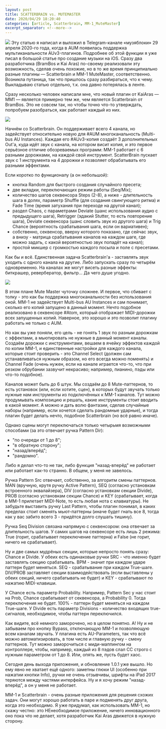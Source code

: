 ```yaml
---
layout: post
title: SCATTERBRAIN vs. MUTEMASTER
date: 2020/04/29 18:20:40
categories: [article, Scatterbrain, MM-1_MuteMaster]
excerpt_separator: <!--more-->
---
```

<img src="{{ site.baseurl }}/assets/img/2020-04-29-scatterbrain-vs-mute-master.jpg">
Эту статью я написал и выложил в Telegram-канале «музяблоки» 29 апреля 2020-го года, когда в AUM появилась поддержка мультиканальности AUv3-плагинов. Подробнее об этой функции я уже писал в большой статье про создание музыки на iOS. Сразу два разработчика (BramBos и Kai Aras) по-своему реализовали эту возможность, сделав очень похожие, но в то же время принципиально разные плагины — Scatterbrain и MM-1 MuteMaster, соответственно. Возникла путаница, так что пришлось сразу разбираться, что к чему. Выкладываю статью отдельно, т.к. она давно потерялась в ленте.

Сразу несколько человек написали мне, что новый плагин от KaiAras — MM1 — является примерно тем же, чем является Scatterbrain от BramBos. Это не совсем так, но чтобы точно что-то утверждать, попробуем разобраться, как работает каждый из них.
<!--more-->

<img src="https://sun9-5.userapi.com/impg/vBhny0TgwkhjPeUqgd3hpiC8jNlU6mc0iHKt7A/6PQlpmWZM3w.jpg?size=807x605&quality=96&sign=dd9b3b30b3ffd4fa75096c74e5a2c4da&type=album">

Начнём со Scatterbrain. Он поддерживает всего 4 канала, но задействует относительно новую для #AUM многоканальность (Multi-bus AU Instances). Каждая его #AUv3-копия создаёт 3 дополнительных Out'а, куда идёт звук с канала, на котором висит копия, и это первое серьёзное отличие обозреваемых программ: MM-1 работает с 6 разными дорожками, на каждой свой инструмент. ScatterBrain пускает звук с 1 инструмента на 4 дорожки и позволяет обрабатывать его разными эффектами.

Если коротко по функционалу (а он небольшой):
* кнопка Random для быстрого создания случайного пресета;
* две вкладки, переключающих режим работы (Seq/Mix);
* количество шагов секвенсора Steps (2-8), а ниже - длительность шага в долях, параметр Shuffle (для создания свингующего ритма) и Fade Time (время затухания при переходе на другой канал);
* раздел Chaos, с параметрами Deviate (шанс использования аудио с предыдущего шага), Retrigger (эдакий Stutter, то есть повторение шага), Deviate секвенсора (шанс словить звук из другого шага) и Trig Chance (вероятность срабатывания шага, если он вариативен);
* собственно, секвенсор, вверху которого показано, где сейчас звук, а внизу - матрица срабатывания каналов на каждом шаге, где можно задать, с какой вероятностью звук попадёт на канал);
* простой микшер с громкостью каждого посыла и поле с пресетами.

Как бы и всё. Единственная задача Scatterbrain'а - заставлять звук уходить с одного канала на другие. Либо запускать сразу по четырём одновременно. На каналах же могут висеть разные эффекты: биткрашер, ревербератор, фильтр... Да чего душе угодно.

<img src="https://sun9-70.userapi.com/impg/qDqJCHoj1Iq5-HhRzC7miQoaGjrsqL5-tyCunA/6nmepU4sQwA.jpg?size=807x605&quality=96&sign=9484f556390e7185b97fc1c54dd5f2c5&type=album">

В этом плане Mute Master чуточку сложнее. И первое, что сбивает с толку - это как бы поддержка многоканальности без использования оной. MM-1 не задействует Multi-bus AU Instances и сам понимает, сколько его копий запущено в данный момент. Нечто подобное реализовано в секвенсоре #Atom, который отображает MIDI-дорожки всех запущенных копий. Наверное, это хорошо и это позволит плагину работать не только с AUM.

Но как вы уже поняли, его цель - не гонять 1 звук по разным дорожкам с эффектами, а мьютировать не нужные в данный момент каналы. Создаём дорожки с инструментами, вешаем в ячейку эффектов каждой по копии MM-1, и единственные настройки для каждого канала, которые стоит проверить - это Channel Select (должен сам устанавливаться нужным образом, но его всегда можно поменять) и Channel Fade (очень нужен, если на канале играется что-то, что при резком обрубании зазвучит некрасиво; например, пианино, пэды или что-то подобное).

Каналов может быть до 6 штук. Мы создаём до 8 Mute-паттернов, то есть установок (или, если хотите, сцен), в которых будут звучать только нужные нам инструменты из подключённых к MM-1 каналов. Тут можно продумывать композицию и решать, какие инструменты стоит вводить в какой момент. А можно и дать волю фантазии, сделав случайные наборы (например, если хочется сделать рандомные ударные), и тогда плагин будет делать нечто, подобное Scatterbrain (но всё равно иначе).

Однако сцены могут переключаться только четырьмя возможными способами (за это отвечает ручка Pattern Dir):
* "по очереди от 1 до 8";
* "в обратную сторону";
* "назад/вперёд";
* "рандомно".

Либо я делал что-то не так, либо функция "назад-вперёд" не работает или работает как-то странно. В общем, у меня не завелось.

Ручка Pattern Src отвечает, собственно, за алгоритм смены паттернов. MAN (вручную, крутя ручку Active Pattern), SEQ (согласно установкам встроенного эквалайзера), DIV (согласно установкам секции Divide), PROB (согласно установкам секции Chance) и KEY (срабатывает, когда в MM-1 прилетает MIDI-Note, то есть любая нота с клавиатуры). Не забудьте выставить ручку Last Pattern, чтобы плагин понимал, в каких пределах стоит сменять мьют-паттерны (иначе будет гнать все 8, тогда как у вас забито всего 3 - придётся долго слушать тишину).

Ручка Seq Division связана напрямую с секвенсором: она отвечает за длительность шагов. У самих шагов на секвенсоре есть лишь 2 режима: True (горит, срабатывает переключение паттерна) и False (не горит, ничего не срабатывает).

Ну и две самых мудрёных секции, которые непросто понять сразу: Chance и Divide. У обеих есть одинаковые ручки SRC - что именно будет заставлять секцию срабатывать. BPM - значит при каждом ударе паттерн будет меняться. SEQ - срабатывание при каждом True-шаге. DIV/PROB заставляет секции взаимодействовать (если выставлены у обеих секций, ничего срабатывать не будет) и KEY - срабатывают по нажатию MIDI-клавиши.

У Chance есть параметр Probability. Например, Pattern Sec у нас стоит на Prob, Chance срабатывает от секвенсора, а Probability 0. Тогда переключения не будет. 100% - паттерн будет меняться на каждом True-шаге. У Divide есть параметр Divisions - количество входящих true-сигналов, необходимое, чтобы паттерн переключился.

Как видите, всё немного заморочено, но в целом понятно. А! Ну и не забываем про кнопку Bypass, отключающую MM-1 и позволяющую всем каналам звучать. У плагина есть AU-Parameters, так что всё можно автоматизировать, в том числе и главную ручку - смену паттернов. Тут можно заморочиться с миди-маппингом на контроллере, чтобы, например, каждый из 8 пэдов слал CC строго с нужным параметром от 1 до 8. Или, опять же, пусть будет хаос.

Сегодня день выхода приложения, и обновление 1.0.1 уже вышло. Но ему явно не хватает ещё одного: заметны глюки UI (особенно при нажатии кнопки Info), ручки не очень отзывчивы, шрифты на iPad 2017 теряются между частями интерфейса. Ну и я хочу режим "назад-вперёд", а он у меня не работает.

MM-1 и Scatterbrain - очень разные приложения для решения схожих задач. Они могут хорошо работать в паре и подменять друг друга, когда это необходимо. Я уже придумал, как использовать MM-1, но скажу честно: это НЕнеобходимое приложение, ничего инновационного оно пока что не делает, хотя разработчик Kai Aras движется в нужную сторону.
